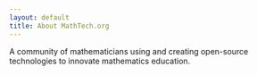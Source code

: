 ```yaml
---
layout: default
title: About MathTech.org
---
```


A community of mathematicians using and creating open-source technologies to innovate mathematics education.